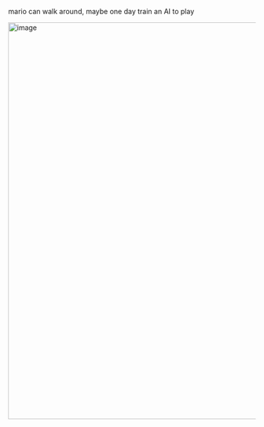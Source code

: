 mario can walk around, maybe one day train an AI to play

<img width="1431" height="806" alt="image" src="https://github.com/user-attachments/assets/cb986d36-afb0-4474-a87d-e297cde7151c" />
